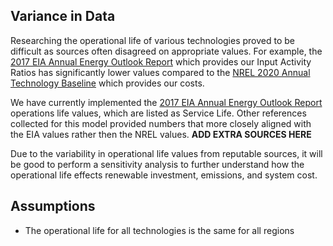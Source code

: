 ## Variance in Data
Researching the operational life of various technologies proved to be difficult as sources often disagreed on appropriate values. For example, the [2017 EIA Annual Energy Outlook Report](https://www.eia.gov/outlooks/aeo/assumptions/pdf/0554(2017).pdf) which provides our Input Activity Ratios has significantly lower values compared to the [NREL 2020 Annual Technology Baseline](https://atb.nrel.gov/electricity/2020/definitions.php) which provides our costs. 

We have currently implemented the [2017 EIA Annual Energy Outlook Report](https://www.eia.gov/outlooks/aeo/assumptions/pdf/0554(2017).pdf) operations life values, which are listed as Service Life. Other references collected for this model provided numbers that more closely aligned with the EIA values rather then the NREL values. **ADD EXTRA SOURCES HERE**

Due to the variability in operational life values from reputable sources, it will be good to perform a sensitivity analysis to further understand how the operational life effects renewable investment, emissions, and system cost. 

## Assumptions 
* The operational life for all technologies is the same for all regions
